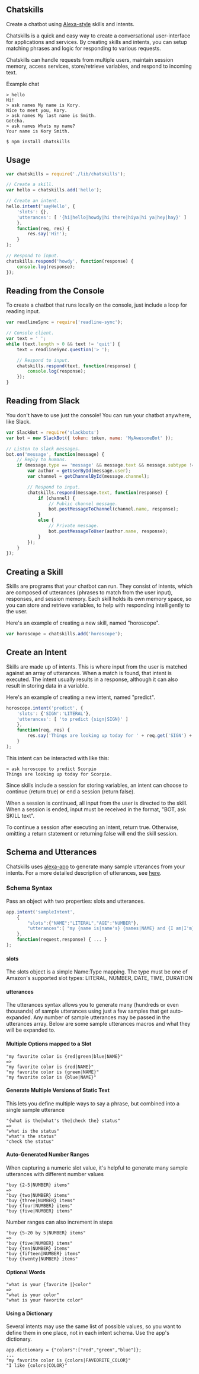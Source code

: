 Chatskills
----------

Create a chatbot using [Alexa-style](https://developer.amazon.com/public/solutions/alexa/alexa-skills-kit/getting-started-guide) skills and intents.

Chatskills is a quick and easy way to create a conversational user-interface for applications and services. By creating skills and intents, you can setup matching phrases and logic for responding to various requests.

Chatskills can handle requests from multiple users, maintain session memory, access services, store/retrieve variables, and respond to incoming text.

Example chat

```
> hello
Hi!
> ask names My name is Kory.
Nice to meet you, Kory.
> ask names My last name is Smith.
Gotcha.
> ask names Whats my name?
Your name is Kory Smith.
```

```bash
$ npm install chatskills
```

## Usage

```javascript
var chatskills = require('./lib/chatskills');

// Create a skill.
var hello = chatskills.add('hello');

// Create an intent.
hello.intent('sayHello', {
    'slots': {},
    'utterances': [ '{hi|hello|howdy|hi there|hiya|hi ya|hey|hay}' ]
    },
    function(req, res) {
        res.say('Hi!');
    }
);

// Respond to input.
chatskills.respond('howdy', function(response) {
    console.log(response);
});
```

## Reading from the Console

To create a chatbot that runs locally on the console, just include a loop for reading input.

```javascript
var readlineSync = require('readline-sync');

// Console client.
var text = ' ';
while (text.length > 0 && text != 'quit') {
    text = readlineSync.question('> ');

    // Respond to input.
    chatskills.respond(text, function(response) {
        console.log(response);
    });
}
```

## Reading from Slack

You don't have to use just the console! You can run your chatbot anywhere, like Slack.

```javascript
var SlackBot = require('slackbots')
var bot = new SlackBot({ token: token, name: 'MyAwesomeBot' });

// Listen to slack messages.
bot.on('message', function(message) {
    // Reply to humans.
    if (message.type == 'message' && message.text && message.subtype != 'bot_message') {
        var author = getUserById(message.user);
        var channel = getChannelById(message.channel);

        // Respond to input.
        chatskills.respond(message.text, function(response) {
            if (channel) {
                // Public channel message.
                bot.postMessageToChannel(channel.name, response);
            }
            else {
                // Private message.
                bot.postMessageToUser(author.name, response);
            }
        });
    }
});
```

## Creating a Skill

Skills are programs that your chatbot can run. They consist of intents, which are composed of utterances (phrases to match from the user input), responses, and session memory. Each skill holds its own memory space, so you can store and retrieve variables, to help with responding intelligently to the user.

Here's an example of creating a new skill, named "horoscope".

```javascript
var horoscope = chatskills.add('horoscope');
```

## Create an Intent

Skills are made up of intents. This is where input from the user is matched against an array of utterances. When a match is found, that intent is executed. The intent usually results in a response, although it can also result in storing data in a variable.

Here's an example of creating a new intent, named "predict".

```javascript
horoscope.intent('predict', {
    'slots': {'SIGN':'LITERAL'},
    'utterances': [ 'to predict {sign|SIGN}' ]
    },
    function(req, res) {
        res.say('Things are looking up today for ' + req.get('SIGN') + '.');
    }
);
```

This intent can be interacted with like this:

```
> ask horoscope to predict Scorpio
Things are looking up today for Scorpio.
```

Since skills include a session for storing variables, an intent can choose to continue (return true) or end a session (return false).

When a session is continued, all input from the user is directed to the skill.
When a session is ended, input must be received in the format, "BOT, ask SKILL text".

To continue a session after executing an intent, return true. Otherwise, omitting a return statement or returning false will end the skill session.

## Schema and Utterances

Chatskills uses [alexa-app](https://www.npmjs.com/package/alexa-app) to generate many sample utterances from your intents. For a more detailed description of utterances, see [here](https://www.npmjs.com/package/alexa-app#schema-and-utterances).

### Schema Syntax

Pass an object with two properties: slots and utterances.

```javascript
app.intent('sampleIntent',
    {
        "slots":{"NAME":"LITERAL","AGE":"NUMBER"}, 
        "utterances":[ "my {name is|name's} {names|NAME} and {I am|I'm} {1-100|AGE}{ years old|}" ]
    },
    function(request,response) { ... }
);
```

#### slots

The slots object is a simple Name:Type mapping. The type must be one of Amazon's supported slot types: LITERAL, NUMBER, DATE, TIME, DURATION

#### utterances

The utterances syntax allows you to generate many (hundreds or even thousands) of sample utterances using just a few samples that get auto-expanded. Any number of sample utterances may be passed in the utterances array. Below are some sample utterances macros and what they will be expanded to.

#### Multiple Options mapped to a Slot

```
"my favorite color is {red|green|blue|NAME}"
=>
"my favorite color is {red|NAME}"
"my favorite color is {green|NAME}"
"my favorite color is {blue|NAME}"
```

#### Generate Multiple Versions of Static Text

This lets you define multiple ways to say a phrase, but combined into a single sample utterance

```
"{what is the|what's the|check the} status"
=>
"what is the status"
"what's the status"
"check the status"
```

#### Auto-Generated Number Ranges

When capturing a numeric slot value, it's helpful to generate many sample utterances with different number values

```
"buy {2-5|NUMBER} items"
=>
"buy {two|NUMBER} items"
"buy {three|NUMBER} items"
"buy {four|NUMBER} items"
"buy {five|NUMBER} items"
```

Number ranges can also increment in steps

```
"buy {5-20 by 5|NUMBER} items"
=>
"buy {five|NUMBER} items"
"buy {ten|NUMBER} items"
"buy {fifteen|NUMBER} items"
"buy {twenty|NUMBER} items"
```

#### Optional Words

```
"what is your {favorite |}color"
=>
"what is your color"
"what is your favorite color"
```

#### Using a Dictionary

Several intents may use the same list of possible values, so you want to define them in one place, not in each intent schema. Use the app's dictionary.

```
app.dictionary = {"colors":["red","green","blue"]};
...
"my favorite color is {colors|FAVEORITE_COLOR}"
"I like {colors|COLOR}"
```